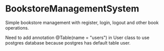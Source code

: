 # BookstoreManagementSystem
Simple bookstore management with register, login, logout and other book operations.


Need to add annotation @Table(name = "users") in User class to use postgres database because postgres has default table user.
